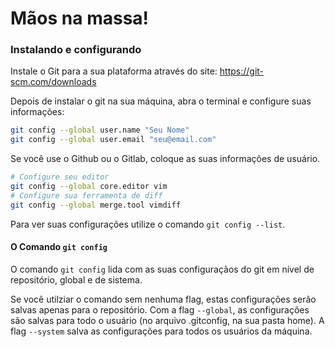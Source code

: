 # Mãos na massa!

### Instalando e configurando
Instale o Git para a sua plataforma através do site: https://git-scm.com/downloads

Depois de instalar o git na sua máquina, abra o terminal e configure suas informações:

```bash
git config --global user.name "Seu Nome"
git config --global user.email "seu@email.com"
```

Se você use o Github ou o Gitlab, coloque as suas informações de usuário.

```bash
# Configure seu editor
git config --global core.editor vim
# Configure sua ferramenta de diff
git config --global merge.tool vimdiff
```

Para ver suas configurações utilize o comando `git config --list`.

#### O Comando `git config`
O comando `git config` lida com as suas configuraçãos do git em nível de repositório, global e de sistema.

Se você utilziar o comando sem nenhuma flag, estas configurações serão salvas apenas para o repositório. Com a flag `--global`, as configurações são salvas para todo o usuário (no arquivo .gitconfig, na sua pasta home). A flag `--system` salva as configurações para todos os usuários da máquina.
